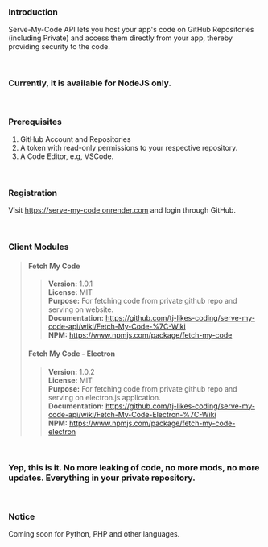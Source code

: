 ### Introduction
Serve-My-Code API lets you host your app's code on GitHub Repositories (including Private) and access them directly from your app, thereby providing security to the code.

&nbsp;

### Currently, it is available for NodeJS only.

&nbsp;

### Prerequisites
1) GitHub Account and Repositories
2) A token with read-only permissions to your respective repository.
3) A Code Editor, e.g, VSCode.

&nbsp;

### Registration
Visit https://serve-my-code.onrender.com and login through GitHub.

&nbsp;

### Client Modules

> #### Fetch My Code
> > **Version:** 1.0.1 <br>
> > **License:** MIT <br>
> > **Purpose:** For fetching code from private github repo and serving on website. <br>
> > **Documentation:** https://github.com/tj-likes-coding/serve-my-code-api/wiki/Fetch-My-Code-%7C-Wiki <br>
> > **NPM:** https://www.npmjs.com/package/fetch-my-code
> 
>
> #### Fetch My Code - Electron
> > **Version:** 1.0.2 <br>
> > **License:** MIT <br>
> > **Purpose:** For fetching code from private github repo and serving on electron.js application. <br>
> > **Documentation:** https://github.com/tj-likes-coding/serve-my-code-api/wiki/Fetch-My-Code-Electron-%7C-Wiki <br>
> > **NPM:** https://www.npmjs.com/package/fetch-my-code-electron

&nbsp;

### Yep, this is it. No more leaking of code, no more mods, no more updates. Everything in your private repository.

&nbsp;

### Notice
Coming soon for Python, PHP and other languages.
